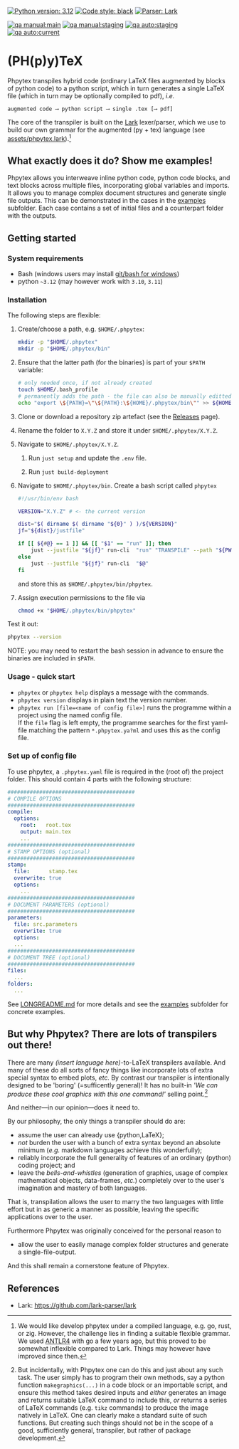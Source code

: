 [![Python version: 3.12](https://img.shields.io/badge/python%20version-3.12-1464b4.svg)](https://www.python.org)
[![Code style: black](https://img.shields.io/badge/code%20style-black-000000.svg)](https://github.com/psf/black)
[![Parser: Lark](https://img.shields.io/badge/Parser-Lark_v1.1-red)](https://github.com/lark-parser/lark)

[![qa manual:main](https://github.com/RLogik/phpytex/actions/workflows/manual.yaml/badge.svg?branch=main)](https://github.com/RLogikg/phpytex/actions/workflows/manual.yaml)
[![qa manual:staging](https://github.com/RLogik/phpytex/actions/workflows/manual.yaml/badge.svg?branch=staging)](https://github.com/RLogik/phpytex/actions/workflows/manual.yaml)
[![qa auto:staging](https://github.com/RLogik/phpytex/actions/workflows/auto.yaml/badge.svg?branch=staging)](https://github.com/RLogik/phpytex/actions/workflows/auto.yaml)
[![qa auto:current](https://github.com/RLogik/phpytex/actions/workflows/auto.yaml/badge.svg)](https://github.com/RLogik/phpytex/actions/workflows/auto.yaml)

# (PH(p)y)TeX #

Phpytex transpiles hybrid code (ordinary LaTeX files augmented by blocks of python code)
to a python script, which in turn generates a single LaTeX file
(which in turn may be optionally compiled to pdf), _i.e._

```text
augmented code ⟶ python script ⟶ single .tex [⟶ pdf]
```

The core of the transpiler is built on the [Lark](https://github.com/lark-parser/lark) lexer/parser,
which we use to build our own grammar for the augmented (py + tex) language
(see [assets/phpytex.lark](assets/phpytex.lark)).[^lexer]

## What exactly does it do? Show me examples! ##

Phpytex allows you interweave inline python code, python code blocks,
and text blocks across multiple files, incorporating global variables and imports.
It allows you to manage complex document structures and generate single file outputs.
This can be demonstrated in the cases in the [examples](./examples) subfolder.
Each case contains a set of initial files and a counterpart folder with the outputs.

## Getting started ##

### System requirements ###

- Bash (windows users may install [git/bash for windows](https://gitforwindows.org))
- python `~3.12` (may however work with `3.10`, `3.11`)

### Installation ###

The following steps are flexible:

1. Create/choose a path, e.g. `$HOME/.phpytex`:

    ```bash
    mkdir -p "$HOME/.phpytex"
    mkdir -p "$HOME/.phpytex/bin"
    ```

2. Ensure that the latter path (for the binaries) is part of your `$PATH` variable:

    ```bash
    # only needed once, if not already created
    touch $HOME/.bash_profile
    # permanently adds the path - the file can also be manually editted
    echo "export \${PATH}=\"\${PATH}:\${HOME}/.phpytex/bin\"" >> ${HOME}/.bash_profile
    ```

3. Clone or download a repository zip artefact (see the [Releases](releases) page).

4. Rename the folder to `X.Y.Z` and store it under `$HOME/.phpytex/X.Y.Z`.

5. Navigate to `$HOME/.phpytex/X.Y.Z`.

    1. Run `just setup` and update the `.env` file.

    2. Run `just build-deployment`

6. Navigate to `$HOME/.phpytex/bin`.
   Create a bash script called `phpytex`

    ```sh
    #!/usr/bin/env bash

    VERSION="X.Y.Z" # <- the current version

    dist="$( dirname $( dirname "${0}" ) )/${VERSION}"
    jf="${dist}/justfile"

    if [[ ${#@} == 1 ]] && [[ "$1" == "run" ]]; then
        just --justfile "${jf}" run-cli  "run" "TRANSPILE" --path "${PWD}"
    else
        just --justfile "${jf}" run-cli  "$@"
    fi
    ```

    and store this as `$HOME/.phpytex/bin/phpytex`.

7. Assign execution permissions to the file via

    ```bash
    chmod +x "$HOME/.phpytex/bin/phpytex"
    ```

Test it out:

  ```bash
  phpytex --version
  ```

NOTE: you may need to restart the bash session in advance
to ensure the binaries are included in `$PATH`.

### Usage - quick start ###

- `phpytex` or `phpytex help` displays a message with the commands.
- `phpytex version` displays in plain text the version number.
- `phpytex run [file=<name of config file>]` runs the programme within a project using the named config file.
  </br>
  If the `file` flag is left empty, the programme searches for
  the first yaml-file matching the pattern `*.phpytex.ya?ml`
  and uses this as the config file.

### Set up of config file ###

To use phpytex, a `.phpytex.yaml` file is required in the (root of) the project folder.
This should contain 4 parts with the following structure:

```yaml
########################################
# COMPILE OPTIONS
########################################
compile:
  options:
    root:   root.tex
    output: main.tex
    ...
########################################
# STAMP OPTIONS (optional)
########################################
stamp:
  file:      stamp.tex
  overwrite: true
  options:
    ...
########################################
# DOCUMENT PARAMETERS (optional)
########################################
parameters:
  file: src.parameters
  overwrite: true
  options:
  ...
########################################
# DOCUMENT TREE (optional)
########################################
files:
  ...
folders:
  ...
```

See [LONGREADME.md](./LONGREADME.md#usage-short_config) for more details
and see the [examples](./examples) subfolder for concrete examples.

## But why Phpytex? There are lots of transpilers out there! ##

There are many _(insert language here)_-to-LaTeX transpilers available.
And many of these do all sorts of fancy things like incorporate lots of
extra special syntax to embed plots, _etc._
By contrast our transpiler is intentionally designed to be 'boring' (=sufficently general)!
It has no built-in _'We can produce these cool graphics with this one command!'_ selling point.[^scope]

And neither—in our opinion—does it need to.

By our philosophy, the only things a transpiler should do are:

- assume the user can already use {python,LaTeX};
- _not_ burden the user with a bunch of extra syntax beyond an absolute minimum
  (_e.g._ markdown languages achieve this wonderfully);
- reliably incorporate the full generality of features of an ordinary (python) coding project; and
- leave the _bells-and-whistles_
  (generation of graphics, usage of complex mathematical objects, data-frames, _etc._)
  completely over to the user's imagination and mastery of both languages.

That is, transpilation allows the user to marry the two languages with little effort
but in as generic a manner as possible,
leaving the specific applications over to the user.

Furthermore Phpytex was originally conceived for the personal reason to

- allow the user to easily manage complex folder structures and generate a single-file-output.

And this shall remain a cornerstone feature of Phpytex.

## References ##

- Lark: <https://github.com/lark-parser/lark>

[^lexer]: We would like develop phpytex under a compiled language, e.g. go, rust, or zig. However, the challenge lies in finding a suitable flexible grammar. We used [ANTLR4](https://github.com/antlr/antlr4) with go a few years ago, but this proved to be somewhat inflexible compared to Lark. Things may however have improved since then.

[^scope]: But incidentally, with Phpytex one can do this and just about any such task. The user simply has to program their own methods, say a python function `makegraphics(...)` in a code block or an importable script, and ensure this method takes desired inputs and _either_ generates an image and returns suitable LaTeX command to include this, _or_ returns a series of LaTeX commands (e.g. `tikz` commands) to produce the image natively in LaTeX. One can clearly make a standard suite of such functions. But creating such things should not be in the scope of a good, sufficiently general, transpiler, but rather of package development.
